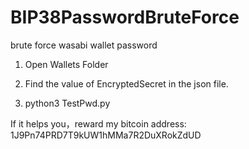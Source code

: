 # BIP38PasswordBruteForce
brute force wasabi wallet password

1. Open Wallets Folder 

2. Find the value of EncryptedSecret in the json file.

3. python3 TestPwd.py

If it helps you，reward my bitcoin address: 
1J9Pn74PRD7T9kUW1hMMa7R2DuXRokZdUD
